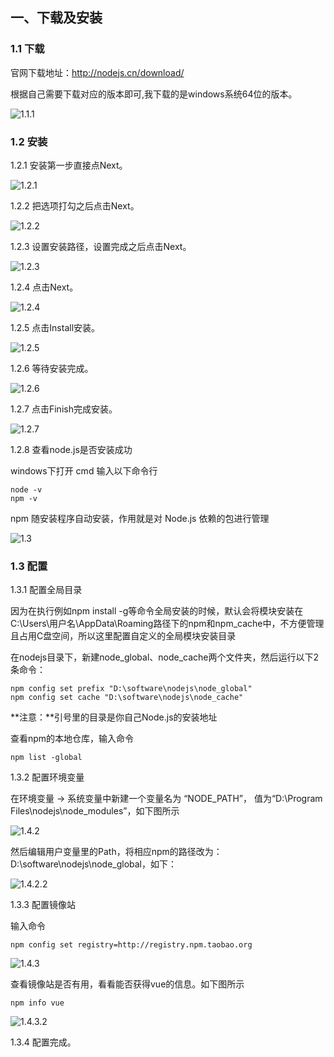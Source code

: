 ## 一、下载及安装

### 1.1 下载

官网下载地址：http://nodejs.cn/download/

根据自己需要下载对应的版本即可,我下载的是windows系统64位的版本。

![1.1.1](https://gitee.com/zgf1366/pic_store/raw/master/img/20210105003202.png)

### 1.2 安装

1.2.1 安装第一步直接点Next。

![1.2.1](https://gitee.com/zgf1366/pic_store/raw/master/img/20210105003221.png)

1.2.2 把选项打勾之后点击Next。

![1.2.2](https://gitee.com/zgf1366/pic_store/raw/master/img/20210105003250.png)

1.2.3 设置安装路径，设置完成之后点击Next。

![1.2.3](https://gitee.com/zgf1366/pic_store/raw/master/img/20210105003259.png)

1.2.4 点击Next。

![1.2.4](https://gitee.com/zgf1366/pic_store/raw/master/img/20210105003306.png)

1.2.5 点击Install安装。

![1.2.5](https://gitee.com/zgf1366/pic_store/raw/master/img/20210105003315.png)

1.2.6 等待安装完成。

![1.2.6](https://gitee.com/zgf1366/pic_store/raw/master/img/20210105003321.png)

1.2.7 点击Finish完成安装。

![1.2.7](https://gitee.com/zgf1366/pic_store/raw/master/img/20210105003331.png)

1.2.8 查看node.js是否安装成功

windows下打开 cmd 输入以下命令行

```
node -v
npm -v
```

npm 随安装程序自动安装，作用就是对 Node.js 依赖的包进行管理

![1.3](https://gitee.com/zgf1366/pic_store/raw/master/img/20210105003348.png)

### 1.3 配置

1.3.1 配置全局目录

因为在执行例如npm install -g等命令全局安装的时候，默认会将模块安装在C:\Users\用户名\AppData\Roaming路径下的npm和npm_cache中，不方便管理且占用C盘空间，所以这里配置自定义的全局模块安装目录

在nodejs目录下，新建node_global、node_cache两个文件夹，然后运行以下2条命令：

```
npm config set prefix "D:\software\nodejs\node_global"
npm config set cache "D:\software\nodejs\node_cache"
```

**注意：**引号里的目录是你自己Node.js的安装地址

查看npm的本地仓库，输入命令

```
npm list -global
```

1.3.2 配置环境变量

在环境变量 -> 系统变量中新建一个变量名为 “NODE_PATH”， 值为“D:\Program Files\nodejs\node_modules”，如下图所示

![1.4.2](https://gitee.com/zgf1366/pic_store/raw/master/img/20210105003527.png)

然后编辑用户变量里的Path，将相应npm的路径改为：D:\software\nodejs\node_global，如下：

![1.4.2.2](https://gitee.com/zgf1366/pic_store/raw/master/img/20210105003535.png)



1.3.3 配置镜像站

输入命令

```
npm config set registry=http://registry.npm.taobao.org 
```

![1.4.3](https://gitee.com/zgf1366/pic_store/raw/master/img/20210105003551.png)

查看镜像站是否有用，看看能否获得vue的信息。如下图所示

```
npm info vue 
```

![1.4.3.2](https://gitee.com/zgf1366/pic_store/raw/master/img/20210105003600.png)

1.3.4 配置完成。